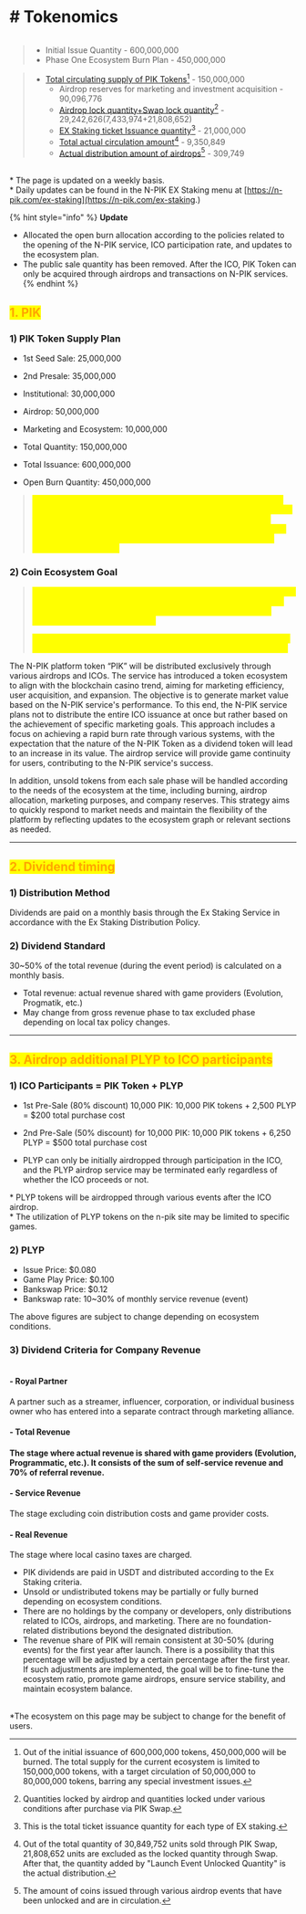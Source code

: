 # # Tokenomics



<figure><img src=".gitbook/assets/0416_tokenomics.png" alt=""><figcaption></figcaption></figure>

> * Initial Issue Quantity - 600,000,000
> * Phase One Ecosystem Burn Plan - 450,000,000

> * [Total circulating supply of PIK Tokens](#user-content-fn-1)[^1] - 150,000,000
>   * Airdrop reserves for marketing and investment acquisition - 90,096,776
>   * [Airdrop lock quantity+Swap lock quantity](#user-content-fn-2)[^2] - 29,242,626(7,433,974+21,808,652)
>   * [EX Staking ticket Issuance quantity](#user-content-fn-3)[^3] - 21,000,000
>   * [Total actual circulation amount](#user-content-fn-4)[^4] - 9,350,849
>   * [Actual distribution amount of airdrops](#user-content-fn-5)[^5] - 309,749

\
\* The page is updated on a weekly basis.\
\* Daily updates can be found in the N-PIK EX Staking menu at [https://n-pik.com/ex-staking](https://n-pik.com/ex-staking.)

{% hint style="info" %}
**Update**

* Allocated the open burn allocation according to the policies related to the opening of the N-PIK service, ICO participation rate, and updates to the ecosystem plan.
* The public sale quantity has been removed. After the ICO, PIK Token can only be acquired through airdrops and transactions on N-PIK services.
{% endhint %}



## <mark style="color:orange;">**1. PIK**</mark>

### 1) PIK Token Supply Plan

* 1st Seed Sale: 25,000,000
* 2nd Presale: 35,000,000
* Institutional: 30,000,000
* Airdrop: 50,000,000
*   Marketing and Ecosystem: 10,000,000


* Total Quantity: 150,000,000
* Total Issuance: 600,000,000
* Open Burn Quantity: 450,000,000

> <mark style="color:yellow;">In the N-PIK coin ecosystem, there are no company-held shares or developer coins related to the company whatsoever. This implies that the company has no resources to influence the market, such as arbitrarily leading the coin price or generating additional profits and increasing circulation by selling holdings during coin value rises, leading to a price drop.</mark>

### 2) Coin Ecosystem Goal

> <mark style="color:yellow;">The total supply of this coin is not issued with the aim of achieving full circulation. Instead, it is intended to maintain a minimum circulation regardless of the total supply, with the remainder being burned, depending on market conditions.</mark>
>
> <mark style="color:yellow;">\*Our ecosystem goal: to maintain minimal circulation for service and actively reduce coin circulation through a burning policy for service.</mark>

The N-PIK platform token “PIK” will be distributed exclusively through various airdrops and ICOs. The service has introduced a token ecosystem to align with the blockchain casino trend, aiming for marketing efficiency, user acquisition, and expansion. The objective is to generate market value based on the N-PIK service's performance. To this end, the N-PIK service plans not to distribute the entire ICO issuance at once but rather based on the achievement of specific marketing goals. This approach includes a focus on achieving a rapid burn rate through various systems, with the expectation that the nature of the N-PIK Token as a dividend token will lead to an increase in its value. The airdrop service will provide game continuity for users, contributing to the N-PIK service's success.

In addition, unsold tokens from each sale phase will be handled according to the needs of the ecosystem at the time, including burning, airdrop allocation, marketing purposes, and company reserves. This strategy aims to quickly respond to market needs and maintain the flexibility of the platform by reflecting updates to the ecosystem graph or relevant sections as needed.



***



## <mark style="color:orange;">**2. Dividend timing**</mark>

### **1)** Distribution Method

Dividends are paid on a monthly basis through the Ex Staking Service in accordance with the Ex Staking Distribution Policy.

### **2)** Dividend Standard

30\~50% of the total revenue (during the event period) is calculated on a monthly basis.

* Total revenue: actual revenue shared with game providers (Evolution, Progmatik, etc.)
* May change from gross revenue phase to tax excluded phase depending on local tax policy changes.



***



## <mark style="color:orange;">**3. Airdrop additional PLYP to ICO participants**</mark>

### **1) ICO Participants = PIK Token + PLYP**

* 1st Pre-Sale (80% discount) 10,000 PIK: 10,000 PIK tokens + 2,500 PLYP = $200 total purchase cost
*   2nd Pre-Sale (50% discount) for 10,000 PIK: 10,000 PIK tokens + 6,250 PLYP = $500 total purchase cost


* PLYP can only be initially airdropped through participation in the ICO, and the PLYP airdrop service may be terminated early regardless of whether the ICO proceeds or not.

\* PLYP tokens will be airdropped through various events after the ICO airdrop.\
\* The utilization of PLYP tokens on the n-pik site may be limited to specific games.



### **2) PLYP**

* Issue Price: $0.080
* Game Play Price: $0.100
* Bankswap Price: $0.12
* Bankswap rate: 10\~30% of monthly service revenue (event)

The above figures are subject to change depending on ecosystem conditions.



### **3)** Dividend Criteria for Company Revenue&#x20;

<figure><img src=".gitbook/assets/백서1 (2).png" alt=""><figcaption></figcaption></figure>

#### - Royal Partner

A partner such as a streamer, influencer, corporation, or individual business owner who has entered into a separate contract through marketing alliance.

#### - Total Revenue

#### The stage where actual revenue is shared with game providers (Evolution, Programmatic, etc.). It consists of the sum of self-service revenue and 70% of referral revenue.

#### - Service Revenue

The stage excluding coin distribution costs and game provider costs.

#### - Real Revenue

The stage where local casino taxes are charged.



* PIK dividends are paid in USDT and distributed according to the Ex Staking criteria.&#x20;
* Unsold or undistributed tokens may be partially or fully burned depending on ecosystem conditions.
* There are no holdings by the company or developers, only distributions related to ICOs, airdrops, and marketing. There are no foundation-related distributions beyond the designated distribution.
* The revenue share of PIK will remain consistent at 30-50% (during events) for the first year after launch. There is a possibility that this percentage will be adjusted by a certain percentage after the first year. If such adjustments are implemented, the goal will be to fine-tune the ecosystem ratio, promote game airdrops, ensure service stability, and maintain ecosystem balance.

\
\*The ecosystem on this page may be subject to change for the benefit of users.



[^1]: Out of the initial issuance of 600,000,000 tokens, 450,000,000 will be burned. The total supply for the current ecosystem is limited to 150,000,000 tokens, with a target circulation of 50,000,000 to 80,000,000 tokens, barring any special investment issues.

[^2]: Quantities locked by airdrop and quantities locked under various conditions after purchase via PIK Swap.

[^3]: This is the total ticket issuance quantity for each type of EX staking.

[^4]: Out of the total quantity of 30,849,752 units sold through PIK Swap, 21,808,652 units are excluded as the locked quantity through Swap. After that, the quantity added by "Launch Event Unlocked Quantity" is the actual distribution.

[^5]: The amount of coins issued through various airdrop events that have been unlocked and are in circulation.
